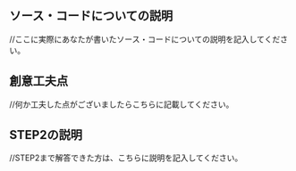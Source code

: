 ## ソース・コードについての説明
//ここに実際にあなたが書いたソース・コードについての説明を記入してください。

## 創意工夫点
//何か工夫した点がございましたらこちらに記載してください。

## STEP2の説明
//STEP2まで解答できた方は、こちらに説明を記入してください。
